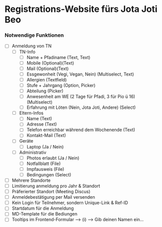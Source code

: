 # Registrations-Website fürs Jota Joti Beo


### Notwendige Funktionen
 - [ ] Anmeldung von TN
 	- [ ] TN-Info
 		- [ ] Name + Pfadiname (Text, Text)
 		- [ ] Mobile (Optional)(Text)
 		- [ ] Mail (Optional)(Text)
 		- [ ] Essgewonheit (Vegi, Vegan, Nein) (Multiselect, Text)
 		- [ ] Allergien (Textfield)
 		- [ ] Stufe + Jahrgang (Option, Picker)
 		- [ ] Abteilung (Picker)
 		- [ ] Anwesenheit am WE (2 Tage für Pfadi, 3 für Pio ü 16) (Multiselect)
 		- [ ] Erfahrung mit Löten (Nein, Jota Joti, Andere) (Select)
	- [ ] Eltern-Infos
		- [ ] Name (Text)
		- [ ] Adresse (Text)
		- [ ] Telefon erreichbar während dem Wochenende (Text)
		- [ ] Kontakt-Mail (Text)
	- [ ] Geräte
		- [ ] Laptop (Ja / Nein)
	- [ ] Administrativ
		- [ ] Photos erlaubt (Ja / Nein)
		- [ ] Notfallblatt (File)
		- [ ] Impfausweis (File)
		- [ ] Bedingungen (Select)
- [ ] Mehrere Standorte
- [ ] Limitierung anmeldung pro Jahr & Standort
- [ ] Präferierter Standort (Meeting Discus)
- [ ] Anmeldebestätigung per Mail versenden
- [ ] Kein Login für Teilnehmer, sondern Unique-Link & Ref-ID
- [ ] Startdatum für die Anmeldung
- [ ] MD-Template für die Bediungen
- [ ] Tooltips im Frontend-Formular --> (i) --> Gib deinen Namen ein...

